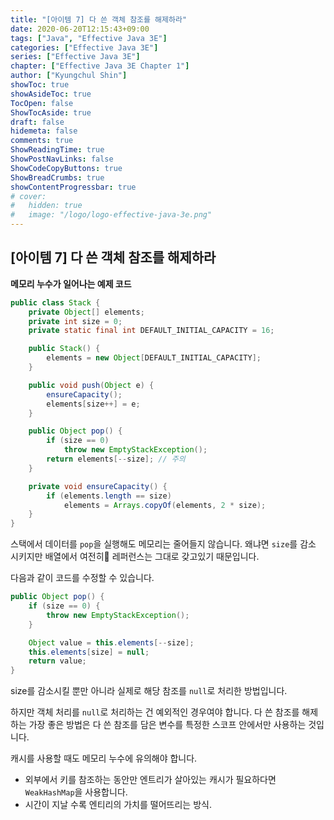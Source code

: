```yaml
---
title: "[아이템 7] 다 쓴 객체 참조를 해제하라"
date: 2020-06-20T12:15:43+09:00
tags: ["Java", "Effective Java 3E"]
categories: ["Effective Java 3E"]
series: ["Effective Java 3E"]
chapter: ["Effective Java 3E Chapter 1"]
author: ["Kyungchul Shin"]
showToc: true
showAsideToc: true
TocOpen: false
ShowTocAside: true
draft: false
hidemeta: false
comments: true
ShowReadingTime: true
ShowPostNavLinks: false
ShowCodeCopyButtons: true
ShowBreadCrumbs: true
showContentProgressbar: true
# cover:
#   hidden: true
#   image: "/logo/logo-effective-java-3e.png"
---
```

## [아이템 7] 다 쓴 객체 참조를 해제하라
**메모리 누수가 일어나는 예제 코드**
``` java
public class Stack {
    private Object[] elements;
    private int size = 0;
    private static final int DEFAULT_INITIAL_CAPACITY = 16;

    public Stack() {
        elements = new Object[DEFAULT_INITIAL_CAPACITY];
    }

    public void push(Object e) {
        ensureCapacity();
        elements[size++] = e; 
    }

    public Object pop() {
        if (size == 0)
            throw new EmptyStackException();
        return elements[--size]; // 주의
    }

    private void ensureCapacity() {
        if (elements.length == size)
            elements = Arrays.copyOf(elements, 2 * size);
    }
}
```
스택에서 데이터를 `pop`을 실행해도 메모리는 줄어들지 않습니다. 왜냐면 `size`를 감소 시키지만 배열에서 여전히 레퍼런스는 그대로 갖고있기 때문입니다.
   
다음과 같이 코드를 수정할 수 있습니다.
``` java
public Object pop() {
    if (size == 0) {
        throw new EmptyStackException();
    }

    Object value = this.elements[--size];
    this.elements[size] = null;
    return value;
}
```

size를 감소시킬 뿐만 아니라 실제로 해당 참조를 `null`로 처리한 방법입니다.
   
하지만 객체 처리를 `null`로 처리하는 건 예외적인 경우여야 합니다. 다 쓴 참조를 해제하는 가장 좋은 방법은 다 쓴 참조를 담은 변수를 특정한 스코프 안에서만 사용하는 것입니다.
      
캐시를 사용할 때도 메모리 누수에 유의해야 합니다. 
- 외부에서 키를 참조하는 동안만 엔트리가 살아있는 캐시가 필요하다면 `WeakHashMap`을 사용합니다.
- 시간이 지날 수록 엔티리의 가치를 떨어뜨리는 방식.


